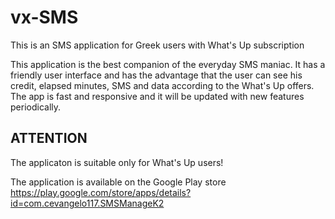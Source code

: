 # vx-SMS
This is an SMS application for Greek users with What's Up subscription

This application is the best companion of the everyday SMS maniac. It has a friendly user interface and has the advantage that the user can see his credit, elapsed minutes, SMS and data according to the What's Up offers.
The app is fast and responsive and it will be updated with new features periodically.

ATTENTION
--------------------
The applicaton is suitable only for What's Up users!

The application is available on the Google Play store https://play.google.com/store/apps/details?id=com.cevangelo117.SMSManageK2
